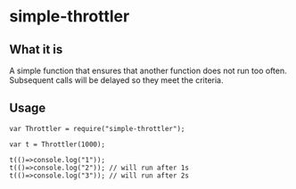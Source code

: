 # simple-throttler

## What it is

A simple function that ensures that another function does not run too often. Subsequent calls will be delayed so they meet the criteria.

## Usage

```
var Throttler = require("simple-throttler");

var t = Throttler(1000);

t(()=>console.log("1"));
t(()=>console.log("2")); // will run after 1s
t(()=>console.log("3")); // will run after 2s
```
